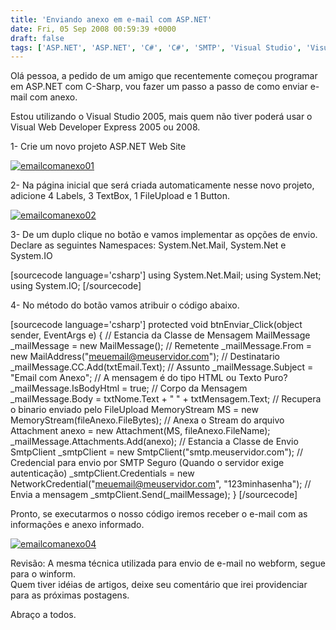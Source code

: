 ```yaml
---
title: 'Enviando anexo em e-mail com ASP.NET'
date: Fri, 05 Sep 2008 00:59:39 +0000
draft: false
tags: ['ASP.NET', 'ASP.NET', 'C#', 'C#', 'SMTP', 'Visual Studio', 'Visual Studio', 'WebForm', 'WinForm']
---
```


Olá pessoa, a pedido de um amigo que recentemente começou programar em ASP.NET com C-Sharp, vou fazer um passo a passo de como enviar e-mail com anexo.

Estou utilizando o Visual Studio 2005, mais quem não tiver poderá usar o Visual Web Developer Express 2005 ou 2008.  
  
  
  
1- Crie um novo projeto ASP.NET Web Site  
  
[![](https://raphaelcardoso.com.br/wp-content/uploads/2008/09/emailcomanexo01-1.jpg "emailcomanexo01")](https://raphaelcardoso.com.br/wp-content/uploads/2008/09/emailcomanexo01-1.jpg)  

2- Na página inicial que será criada automaticamente nesse novo projeto, adicione 4 Labels, 3 TextBox, 1 FileUpload e 1 Button.  
  
[![](https://raphaelcardoso.com.br/wp-content/uploads/2008/09/emailcomanexo02-1-300x228.jpg "emailcomanexo02")](https://raphaelcardoso.com.br/wp-content/uploads/2008/09/emailcomanexo02-1.jpg)  

3- De um duplo clique no botão e vamos implementar as opções de envio. Declare as seguintes Namespaces: System.Net.Mail, System.Net e System.IO

\[sourcecode language='csharp'\] using System.Net.Mail; using System.Net; using System.IO; \[/sourcecode\]

4- No método do botão vamos atribuir o código abaixo.

\[sourcecode language='csharp'\] protected void btnEnviar\_Click(object sender, EventArgs e) { // Estancia da Classe de Mensagem MailMessage \_mailMessage = new MailMessage(); // Remetente \_mailMessage.From = new MailAddress("meuemail@meuservidor.com"); // Destinatario \_mailMessage.CC.Add(txtEmail.Text); // Assunto \_mailMessage.Subject = "Email com Anexo"; // A mensagem é do tipo HTML ou Texto Puro? \_mailMessage.IsBodyHtml = true; // Corpo da Mensagem \_mailMessage.Body = txtNome.Text + " " + txtMensagem.Text; // Recupera o binario enviado pelo FileUpload MemoryStream MS = new MemoryStream(fileAnexo.FileBytes); // Anexa o Stream do arquivo Attachment anexo = new Attachment(MS, fileAnexo.FileName); \_mailMessage.Attachments.Add(anexo); // Estancia a Classe de Envio SmtpClient \_smtpClient = new SmtpClient("smtp.meuservidor.com"); // Credencial para envio por SMTP Seguro (Quando o servidor exige autenticação) \_smtpClient.Credentials = new NetworkCredential("meuemail@meuservidor.com", "123minhasenha"); // Envia a mensagem \_smtpClient.Send(\_mailMessage); } \[/sourcecode\]

Pronto, se executarmos o nosso código iremos receber o e-mail com as informações e anexo informado.  
  
[![](https://raphaelcardoso.com.br/wp-content/uploads/2008/09/emailcomanexo04-1-300x228.jpg "emailcomanexo04")](https://raphaelcardoso.com.br/wp-content/uploads/2008/09/emailcomanexo04-1.jpg)  
  
Revisão: A mesma técnica utilizada para envio de e-mail no webform, segue para o winform.  
Quem tiver idéias de artigos, deixe seu comentário que irei providenciar para as próximas postagens.  
  
Abraço a todos.